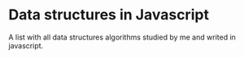 # Data structures in Javascript

A list with all data structures algorithms studied by me and writed in javascript.
